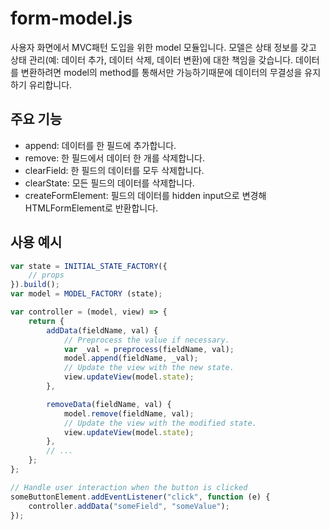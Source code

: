 # form-model.js


사용자 화면에서 MVC패턴 도입을 위한 model 모듈입니다.
모델은 상태 정보를 갖고 상태 관리(예: 데이터 추가, 데이터 삭제, 데이터 변환)에 대한 책임을 갖습니다.
데이터를 변환하려면 model의 method를 통해서만 가능하기때문에 데이터의 무결성을 유지하기 유리합니다.

## 주요 기능

* append: 데이터를 한 필드에 추가합니다.
* remove: 한 필드에서 데이터 한 개를 삭제합니다.
* clearField: 한 필드의 데이터를 모두 삭제합니다.
* clearState: 모든 필드의 데이터를 삭제합니다.
* createFormElement: 필드의 데이터를 hidden input으로 변경해 HTMLFormElement로 반환합니다.

## 사용 예시

```javascript
var state = INITIAL_STATE_FACTORY({
	// props
}).build();
var model = MODEL_FACTORY (state);

var controller = (model, view) => {
	return {
		addData(fieldName, val) {
			// Preprocess the value if necessary.
			var _val = preprocess(fieldName, val);
			model.append(fieldName, _val);
			// Update the view with the new state.
			view.updateView(model.state);
		},

		removeData(fieldName, val) {
			model.remove(fieldName, val);
			// Update the view with the modified state.
			view.updateView(model.state);
		},
		// ...
	};
};

// Handle user interaction when the button is clicked
someButtonElement.addEventListener("click", function (e) {
	controller.addData("someField", "someValue");
});
```
